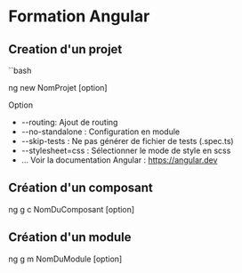 # Formation Angular


## Creation d'un projet
``bash

ng new NomProjet [option]

Option
- --routing: Ajout de routing
- --no-standalone : Configuration en module
- --skip-tests : Ne pas générer de fichier de tests (.spec.ts)
- --stylesheet=css : Sélectionner le mode de style en scss
- ...
Voir la documentation Angular : https://angular.dev

## Création d'un composant
ng g c NomDuComposant [option]

## Création d'un module
ng g m NomDuModule [option]

